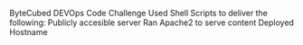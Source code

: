 ByteCubed
DEVOps Code Challenge
Used Shell Scripts to deliver the following:
  Publicly accesible server
  Ran Apache2 to serve content
  Deployed Hostname
